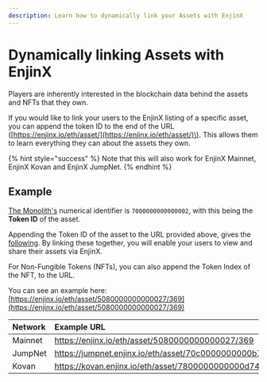 ```yaml
---
description: Learn how to dynamically link your Assets with EnjinX
---
```


# Dynamically linking Assets with EnjinX

Players are inherently interested in the blockchain data behind the assets and NFTs that they own. 

If you would like to link your users to the EnjinX listing of a specific asset, you can append the token ID to the end of the URL \([https://enjinx.io/eth/asset/](https://enjinx.io/eth/asset/)\). This allows them to learn everything they can about the assets they own. 

{% hint style="success" %}
Note that this will also work for EnjinX Mainnet, EnjinX Kovan and EnjinX JumpNet.
{% endhint %}

## Example

[The Monolith's](https://enjinx.io/eth/asset/7000000000000002) numerical identifier is `7000000000000002`, with this being the **Token ID** of the asset.

Appending the Token ID of the asset to the URL provided above, gives the [following](https://enjinx.io/eth/asset/0x7000000000000002). By linking these together, you will enable your users to view and share their assets via EnjinX.

For Non-Fungible Tokens \(NFTs\), you can also append the Token Index of the NFT, to the URL.

You can see an example here: [https://enjinx.io/eth/asset/5080000000000027/369](https://enjinx.io/eth/asset/5080000000000027/369)

| **Network** | Example URL |
| :--- | :--- |
| Mainnet | https://enjinx.io/eth/asset/5080000000000027/369 |
| JumpNet | https://jumpnet.enjinx.io/eth/asset/70c0000000000b7d/ |
| Kovan | https://kovan.enjinx.io/eth/asset/7800000000000d74/ |


